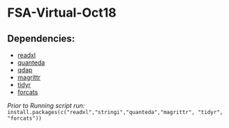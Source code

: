 # FSA-Virtual-Oct18

## Dependencies:

* [readxl](https://github.com/tidyverse/readxl)
* [quanteda](https://github.com/quanteda/quanteda)
* [qdap](http://trinker.github.io/qdap/)
* [magrittr](https://github.com/tidyverse/magrittr)
* [tidyr](https://cran.r-project.org/web/packages/tidyr/index.html)
* [forcats](https://forcats.tidyverse.org/)

*Prior to Running script run:*
`install.packages(c("readxl","stringi","quanteda","magrittr", "tidyr", "forcats"))`

